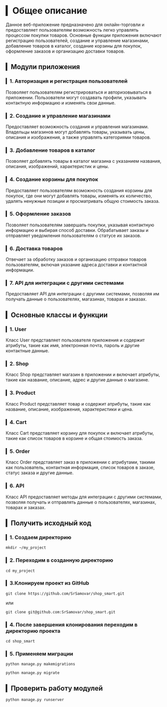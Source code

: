 # ▎**Общее описание**

Данное веб-приложение предназначено для онлайн-торговли и предоставляет пользователям возможность легко управлять процессом покупки товаров. Основные функции приложения включают регистрацию пользователей, создание и управление магазинами, добавление товаров в каталог, создание корзины для покупок, оформление заказов и организацию доставки товаров.

## ▎**Модули приложения**

### ▎**1. Авторизация и регистрация пользователей**

Позволяет пользователям регистрироваться и авторизовываться в приложении. Пользователи могут создавать профили, указывать контактную информацию и изменять свои данные.

### ▎**2. Создание и управление магазинами**

Предоставляет возможность создания и управления магазинами. Владельцы магазинов могут добавлять товары, указывать цены, описания и изображения, а также управлять категориями товаров.

### ▎**3. Добавление товаров в каталог**

Позволяет добавлять товары в каталог магазина с указанием названия, описания, изображений, характеристик и цены.

### ▎**4. Создание корзины для покупок**

Предоставляет пользователям возможность создания корзины для покупок, где они могут добавлять товары, изменять их количество, удалять ненужные позиции и просматривать общую стоимость заказа.

### ▎**5. Оформление заказов**

Позволяет пользователям завершать покупки, указывая контактную информацию и выбирая способ доставки. Обрабатывает заказы и отправляет уведомления пользователям о статусе их заказов.

### ▎**6. Доставка товаров**

Отвечает за обработку заказов и организацию отправки товаров пользователям, включая указание адреса доставки и контактной информации.

### ▎**7. API для интеграции с другими системами**

Предоставляет API для интеграции с другими системами, позволяя им получать данные о пользователях, магазинах, товарах и заказах.

## ▎**Основные классы и функции**

### ▎**1. User**

Класс User представляет пользователя приложения и содержит атрибуты, такие как имя, электронная почта, пароль и другие контактные данные.

### ▎**2. Shop**

Класс Shop представляет магазин в приложении и включает атрибуты, такие как название, описание, адрес и другие данные о магазине.

### ▎**3. Product**

Класс Product представляет товар и содержит атрибуты, такие как название, описание, изображения, характеристики и цена.

### ▎**4. Cart**

Класс Cart представляет корзину для покупок и включает атрибуты, такие как список товаров в корзине и общая стоимость заказа.

### ▎**5. Order**

Класс Order представляет заказ в приложении с атрибутами, такими как пользователь, контактная информация, список товаров в заказе, статус заказа и другие данные.

### ▎**6. API**

Класс API предоставляет методы для интеграции с другими системами, позволяя получать и отправлять данные о пользователях, магазинах, товарах и заказах.


##  ▎**Получить исходный код**

### ▎**1. Создаем  директорию**

    mkdir ~/my_project

### ▎**2. Переходим в созданную директорию**
    
    cd my_project

### ▎**3.Клонируем проект из GitHub**
    
    git clone https://github.com/SrSamovar/shop_smart.git

или

    git clone git@github.com:SrSamovar/shop_smart.git

### ▎**4. После завершения клонирования переходим в директорию проекта**

    cd shop_smart

### ▎**5. Применяем миграции**

    python manage.py makemigrations
    
    python manage.py migrate

## ▎**Проверить работу модулей**

    python manage.py runserver